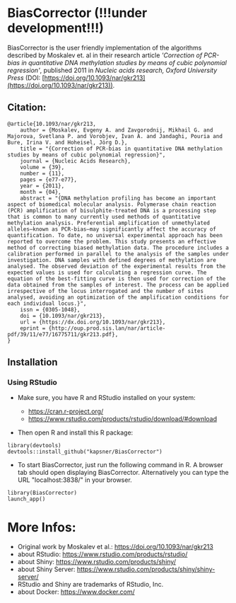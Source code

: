 # BiasCorrector (!!!under development!!!)

BiasCorrector is the user friendly implementation of the algorithms described by Moskalev et. al in their research article *'Correction of PCR-bias in quantitative DNA methylation studies by means of cubic polynomial regression'*, published 2011 in *Nucleic acids research, Oxford University Press* (DOI: [https://doi.org/10.1093/nar/gkr213](https://doi.org/10.1093/nar/gkr213)).  

## Citation:  
```
@article{10.1093/nar/gkr213,
    author = {Moskalev, Evgeny A. and Zavgorodnij, Mikhail G. and Majorova, Svetlana P. and Vorobjev, Ivan A. and Jandaghi, Pouria and Bure, Irina V. and Hoheisel, Jörg D.},
    title = "{Correction of PCR-bias in quantitative DNA methylation studies by means of cubic polynomial regression}",
    journal = {Nucleic Acids Research},
    volume = {39},
    number = {11},
    pages = {e77-e77},
    year = {2011},
    month = {04},
    abstract = "{DNA methylation profiling has become an important aspect of biomedical molecular analysis. Polymerase chain reaction (PCR) amplification of bisulphite-treated DNA is a processing step that is common to many currently used methods of quantitative methylation analysis. Preferential amplification of unmethylated alleles—known as PCR-bias—may significantly affect the accuracy of quantification. To date, no universal experimental approach has been reported to overcome the problem. This study presents an effective method of correcting biased methylation data. The procedure includes a calibration performed in parallel to the analysis of the samples under investigation. DNA samples with defined degrees of methylation are analysed. The observed deviation of the experimental results from the expected values is used for calculating a regression curve. The equation of the best-fitting curve is then used for correction of the data obtained from the samples of interest. The process can be applied irrespective of the locus interrogated and the number of sites analysed, avoiding an optimization of the amplification conditions for each individual locus.}",
    issn = {0305-1048},
    doi = {10.1093/nar/gkr213},
    url = {https://dx.doi.org/10.1093/nar/gkr213},
    eprint = {http://oup.prod.sis.lan/nar/article-pdf/39/11/e77/16775711/gkr213.pdf},
}
```

## Installation  

### Using RStudio  

- Make sure, you have R and RStudio installed on your system:  
    
    + https://cran.r-project.org/  
    + https://www.rstudio.com/products/rstudio/download/#download  

- Then open R and install this R package:

```
library(devtools)
devtools::install_github("kapsner/BiasCorrector")
```

- To start BiasCorrector, just run the following command in R. A browser tab should open displaying BiasCorrector. Alternatively you can type the URL "localhost:3838/" in your browser.

```
library(BiasCorrector)
launch_app()
```

# More Infos:

- Original work by Moskalev et al.: https://doi.org/10.1093/nar/gkr213
- about RStudio: https://www.rstudio.com/products/rstudio/
- about Shiny: https://www.rstudio.com/products/shiny/
- about Shiny Server: https://www.rstudio.com/products/shiny/shiny-server/
- RStudio and Shiny are trademarks of RStudio, Inc.
- about Docker: https://www.docker.com/

